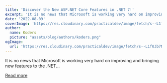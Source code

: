 ```yaml
---
title: 'Discover the New ASP.NET Core Features in .NET 7!'
excerpt: 'It is no news that Microsoft is working very hard on improving and bringing new features to the .NET...'
date: '2022-08-09'
coverImage: 'https://res.cloudinary.com/practicaldev/image/fetch/s--L1f0Jb7N--/c_imagga_scale,f_auto,fl_progressive,h_420,q_auto,w_1000/https://dev-to-uploads.s3.amazonaws.com/uploads/articles/j6428qnt9qfl7iq0wi4o.png'
author:
  name: Koders
  picture: "assets/blog/authors/koders.png"
ogImage:
  url: 'https://res.cloudinary.com/practicaldev/image/fetch/s--L1f0Jb7N--/c_imagga_scale,f_auto,fl_progressive,h_420,q_auto,w_1000/https://dev-to-uploads.s3.amazonaws.com/uploads/articles/j6428qnt9qfl7iq0wi4o.png'
---
```


It is no news that Microsoft is working very hard on improving and bringing new features to the .NET...

[Read more](https://dev.to/dotnetsafer/discover-the-new-aspnet-core-features-in-net-7-nkj)
